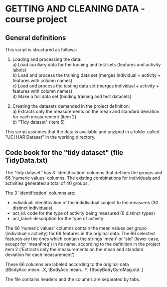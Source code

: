 # GETTING AND CLEANING DATA - course project

## General definitions
This script is structured as follows:  

1. Loading and processing the data:  
a) Load auxiliary data for the training and test sets (features and activity labels)  
b) Load and process the training data set (merges individual + activity + features with column names)  
c) Load and process the testing data set (merges individual + activity + features with column names)  
d) Make a full data set (binding training and test datasets)

2. Creating the datasets demanded in the project definition:  
a) Extracts only the measurements on the mean and standard deviation for each measurement (item 2)  
b) "Tidy dataset" (item 5)

This script assumes that the data is available and unziped in a folder called "UCI HAR Dataset" in the working directory.


## Code book for the "tidy dataset" (file TidyData.txt)
The "tidy dataset" has 3 'identification' columns that defines the groups and 66 'numeric values' columns. The existing combinations for individuals and activities generated a total of 40 groups.  

The 3 'identification' columns are:  
* individual: identification of the indidividual subject to the measures (30 distinct individuals)
* act_id: code for the type of activity being measured (6 distinct types)
* act_label: description for the type of activity

The 66 'numeric values' columns contain the mean values per grupo (individual x activity) for 66 features in the original data. The 66 selected features are the ones which contain the strings 'mean' or 'std' (lower case, except for 'meanFreq') in its name, according to the definition in the project item 2 ('Extracts only the measurements on the mean and standard deviation for each measurement')

These 66 columns are labeled according to the original data (tBodyAcc.mean...X, tBodyAcc.mean...Y, fBodyBodyGyroMag.std..)

The file contains headers and the columns are separated by tabs.
